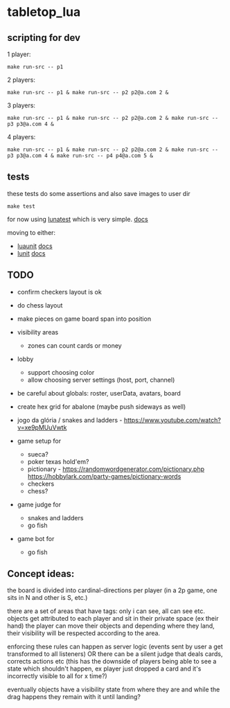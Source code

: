 # tabletop_lua

## scripting for dev

1 player:

    make run-src -- p1

2 players:

    make run-src -- p1 & make run-src -- p2 p2@a.com 2 &

3 players:

    make run-src -- p1 & make run-src -- p2 p2@a.com 2 & make run-src -- p3 p3@a.com 4 &

4 players:

    make run-src -- p1 & make run-src -- p2 p2@a.com 2 & make run-src -- p3 p3@a.com 4 & make run-src -- p4 p4@a.com 5 &

## tests

these tests do some assertions and also save images to user dir

    make test

for now using [lunatest](https://github.com/silentbicycle/lunatest) which is very simple.
[docs](https://htmlpreview.github.io/?https://raw.githubusercontent.com)

moving to either:

- [luaunit](https://github.com/bluebird75/luaunit) [docs](https://luaunit.readthedocs.io/en/latest/)
- [lunit](https://github.com/mrothNET/lunit) [docs](https://mroth.net/lunit/documentation-0.4.txt)

## TODO

- confirm checkers layout is ok
- do chess layout
- make pieces on game board span into position

- visibility areas
  - zones can count cards or money
- lobby
  - support choosing color
  - allow choosing server settings (host, port, channel)
- be careful about globals: roster, userData, avatars, board

- create hex grid for abalone (maybe push sideways as well)

- jogo da glória / snakes and ladders - https://www.youtube.com/watch?v=xe9pMUuVwtk
- game setup for
  - sueca?
  - poker texas hold'em?
  - pictionary - https://randomwordgenerator.com/pictionary.php https://hobbylark.com/party-games/pictionary-words
  - checkers
  - chess?
- game judge for
  - snakes and ladders
  - go fish
- game bot for
  - go fish

## Concept ideas:

the board is divided into cardinal-directions per player
(in a 2p game, one sits in N and other is S, etc.)

there are a set of areas that have tags: only i can see, all can see etc.
objects get attributed to each player and sit in their private space (ex their hand)
the player can move their objects and depending where they land, their visibility will be respected according to the area.

enforcing these rules can happen as server logic (events sent by user a get transformed to all listeners)
OR
there can be a silent judge that deals cards, corrects actions etc (this has the downside of players being able to see a state which shouldn't happen, ex player just dropped a card and it's incorrectly visible to all for x time?)

eventually objects have a visibility state from where they are and while the drag happens they remain with it until landing?
